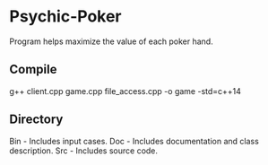 # Psychic-Poker
Program helps maximize the value of each poker hand.

## Compile 
g++ client.cpp game.cpp file_access.cpp -o game -std=c++14

## Directory
Bin - Includes input cases.
Doc - Includes documentation and class description.
Src - Includes source code.
